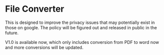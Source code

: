 # File Converter

This is designed to improve the privacy issues that may potentially exist in those on google. The policy will be figured out and released in public in the future.

V1.0 is available now, which only includes conversion from PDF to word now and more conversions will be updated.
